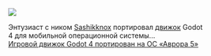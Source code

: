 <!--2025-04-07 14:43:18-->
<div class="yb">
  <div class="rss smaller1 habr"><img src="https://habrastorage.org/getpro/habr/upload_files/b85/d58/3e5/b85d583e56c96dcc226b18cb201ef205.png" /><p>Энтузиаст с&nbsp;ником <a href="https://t.me/auroraosgames" rel="noopener noreferrer nofollow">Sashikknox</a> портировал <a href="https://t.me/auroraosgames/24" rel="noopener noreferrer nofollow">движок</a> Godot 4&nbsp;для&nbsp;мобильной операционной системы... <br><a class="light" href="https://habr.com/ru/news/898442/?utm_source=habrahabr&utm_medium=rss&utm_campaign=898442">Игровой движок Godot 4 портирован на ОС «Аврора 5»</a></div>
</div>
